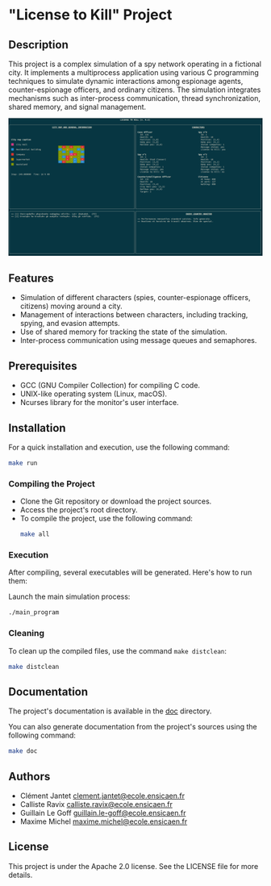 
# "License to Kill" Project

## Description

This project is a complex simulation of a spy network operating in a fictional city. It implements a multiprocess 
application using various C programming techniques to simulate dynamic interactions among espionage agents, 
counter-espionage officers, and ordinary citizens. The simulation integrates mechanisms such as inter-process 
communication, thread synchronization, shared memory, and signal management.

![The Monitor Program](./doc/figures/spies_monitor.png)

## Features

* Simulation of different characters (spies, counter-espionage officers, citizens) moving around a city.
* Management of interactions between characters, including tracking, spying, and evasion attempts.
* Use of shared memory for tracking the state of the simulation.
* Inter-process communication using message queues and semaphores.

## Prerequisites

* GCC (GNU Compiler Collection) for compiling C code.
* UNIX-like operating system (Linux, macOS).
* Ncurses library for the monitor's user interface.

## Installation

For a quick installation and execution, use the following command:

```bash
make run
```

### Compiling the Project

* Clone the Git repository or download the project sources.
* Access the project's root directory.
* To compile the project, use the following command:
  ```bash
  make all
  ```

### Execution

After compiling, several executables will be generated. Here's how to run them:

Launch the main simulation process:

```bash
./main_program
```

### Cleaning

To clean up the compiled files, use the command `make distclean`:

```bash
make distclean
```

## Documentation

The project's documentation is available in the [doc](./doc/) directory.

You can also generate documentation from the project's sources using the following command:

```bash
make doc
```

## Authors

* Clément Jantet <clement.jantet@ecole.ensicaen.fr>
* Calliste Ravix <calliste.ravix@ecole.ensicaen.fr>
* Guillain Le Goff <guillain.le-goff@ecole.ensicaen.fr>
* Maxime Michel <maxime.michel@ecole.ensicaen.fr>

## License

This project is under the Apache 2.0 license. See the LICENSE file for more details.